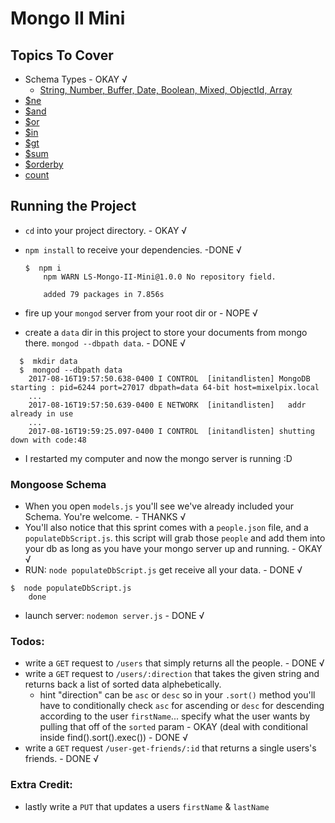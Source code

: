 # Mongo II Mini

## Topics To Cover
* Schema Types - OKAY √
  * [String, Number, Buffer, Date, Boolean, Mixed, ObjectId, Array](http://mongoosejs.com/docs/schematypes.html)
* [$ne](https://docs.mongodb.com/v3.2/reference/operator/query/ne/)
* [$and](https://docs.mongodb.com/v3.2/reference/operator/query/and/index.html)
* [$or](https://docs.mongodb.com/v3.2/reference/operator/query/or/index.html)
* [$in](https://docs.mongodb.com/v3.2/reference/operator/query/in/#op._S_in)
* [$gt](https://docs.mongodb.com/v3.2/reference/operator/query/gt/)
* [$sum](https://docs.mongodb.com/v3.2/reference/operator/aggregation/sum/index.html)
* [$orderby](https://docs.mongodb.com/v3.2/reference/operator/meta/orderby/index.html)
* [count](https://docs.mongodb.com/v3.2/reference/command/count/index.html)


## Running the Project

* `cd` into your project directory. - OKAY √
* `npm install` to receive your dependencies. -DONE √
  ```console
  $  npm i
      npm WARN LS-Mongo-II-Mini@1.0.0 No repository field.

      added 79 packages in 7.856s
  ```

* fire up your `mongod` server from your root dir or - NOPE √
* create a `data` dir in this project to store your documents from mongo there. `mongod --dbpath data`. - DONE √
```console
  $  mkdir data
  $  mongod --dbpath data
    2017-08-16T19:57:50.638-0400 I CONTROL  [initandlisten] MongoDB starting : pid=6244 port=27017 dbpath=data 64-bit host=mixelpix.local
    ...
    2017-08-16T19:57:50.639-0400 E NETWORK  [initandlisten]   addr already in use
    ...
    2017-08-16T19:59:25.097-0400 I CONTROL  [initandlisten] shutting down with code:48
```
  * I restarted my computer and now the mongo server is running :D

### Mongoose Schema
* When you open `models.js` you'll see we've already included your Schema. You're welcome. - THANKS √
* You'll also notice that this sprint comes with a `people.json` file, and a `populateDbScript.js`. this script will grab those `people` and add them into your db as long as you have your mongo server up and running. - OKAY √
* RUN: `node populateDbScript.js` get receive all your data. - DONE √
```console
$  node populateDbScript.js
    done
```

* launch server: `nodemon server.js` - DONE √

### Todos:
* write a `GET` request to `/users` that simply returns all the people. - DONE √
* write a `GET` request to `/users/:direction` that takes the given string and returns back a list of sorted data alphebetically.
  * hint "direction" can be `asc` or `desc` so in your `.sort()` method you'll have to conditionally check `asc` for ascending or `desc` for descending according to the user `firstName`... specify what the user wants by pulling that off of the `sorted` param - OKAY (deal with conditional inside find().sort().exec()) - DONE √
* write a `GET` request `/user-get-friends/:id` that returns a single users's friends. - DONE √
### Extra Credit:
* lastly write a `PUT` that updates a users `firstName` & `lastName`
